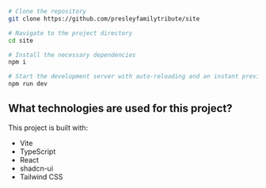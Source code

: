 ```sh
# Clone the repository
git clone https://github.com/presleyfamilytribute/site

# Navigate to the project directory
cd site

# Install the necessary dependencies
npm i

# Start the development server with auto-reloading and an instant preview
npm run dev
```

## What technologies are used for this project?

This project is built with:

- Vite
- TypeScript
- React
- shadcn-ui
- Tailwind CSS
